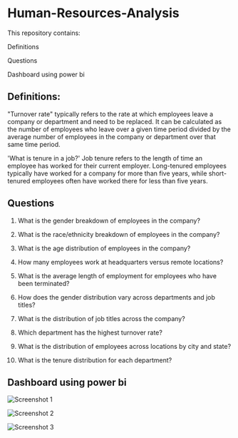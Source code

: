 # Human-Resources-Analysis

This repository contains:

Definitions

Questions

Dashboard using power bi 

##  Definitions:

"Turnover rate" typically refers to the rate at which employees leave a company or department and need to be replaced. It can be calculated as the number of employees who leave over a given time period divided by the average number of employees in the company or department over that same time period.

'What is tenure in a job?' Job tenure refers to the length of time an employee has worked for their current employer. Long-tenured employees typically have worked for a company for more than five years, while short-tenured employees often have worked there for less than five years.

## Questions 
1. What is the gender breakdown of employees in the company?
   
2. What is the race/ethnicity breakdown of employees in the company?

3. What is the age distribution of employees in the company?

4. How many employees work at headquarters versus remote locations?

5. What is the average length of employment for employees who have been terminated?

6. How does the gender distribution vary across departments and job titles?

7. What is the distribution of job titles across the company?

8. Which department has the highest turnover rate?

9. What is the distribution of employees across locations by city and state?
  
10. What is the tenure distribution for each department?

## Dashboard using power bi         

![Screenshot 1](https://github.com/Marwaaah/Human-Resources-Analysis/assets/68570897/f04405db-6ad5-4d76-9ded-60a5b968690a)

![Screenshot 2](https://github.com/Marwaaah/Human-Resources-Analysis/assets/68570897/1bc344e8-ffcb-4eb0-80e6-04d115ce129e)

![Screenshot 3](https://github.com/Marwaaah/Human-Resources-Analysis/assets/68570897/84387789-3b2c-455c-8298-1d0defe82d5f)

